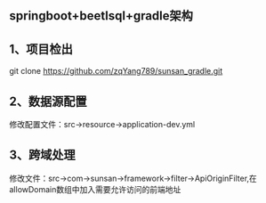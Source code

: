 ## springboot+beetlsql+gradle架构

## 1、项目检出

  git clone https://github.com/zqYang789/sunsan_gradle.git

## 2、数据源配置

  修改配置文件：src->resource->application-dev.yml
  
## 3、跨域处理

  修改文件：src->com->sunsan->framework->filter->ApiOriginFilter,在allowDomain数组中加入需要允许访问的前端地址
